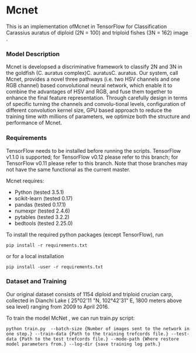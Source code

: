 # Mcnet

This is an implementation ofMcnet in TensorFlow for Classification Carassius auratus of diploid (2N = 100) and triploid fishes (3N = 162) image .

### Model Description

Mcnet is developsed a discriminative framework to classify 2N and 3N in the goldfish (C. auratus complex)C. auratusC. auratus. Our system, call Mcnet, provides a novel three pathways (i.e. two HSV channels and one RGB channel) based convolutional neural network, which enable it to combine the advantages of HSV and RGB, and fuse them together to enhance the final feature representation.   Through carefully design in terms of specific turning the channels and convolu-tional  levels,  configuration of different convolution kernel size, GPU based approach to reduce the training time with millions of parameters, we optimize both the structure and performance of  Mcnet.

### Requirements
TensorFlow needs to be installed before running the scripts. TensorFlow v1.1.0 is supported; for TensorFlow v0.12 please refer to this branch; for TensorFlow v0.11 please refer to this branch. Note that those branches may not have the same functional as the current master.

Mcnet requires:

 - Python (tested 3.5.1)
 - scikit-learn (tested 0.17)
 - pandas (tested 0.17.1)
 - numexpr (tested 2.4.6)
 - pytables (tested 3.2.2)
 - bedtools (tested 2.25.0)

To install the required python packages (except TensorFlow), run

```
pip install -r requirements.txt
```

or for a local installation

```
pip install -user -r requirements.txt
```

### Dataset and Training

Our original dataset consists of 1154 diploid and triploid crucian carp, collected in Dianchi Lake ( 25°02'11 "N, 102°42'31" E, 1800 meters above sea level) ranging from 2009 to April 2016. 

 To train the model McNet , we can run train.py script:


    python train.py  --batch-size {Number of images sent to the network in one step.} --train-data {Path to the training trefcords file.} --test-data {Path to the test trefcords file.} --mode-path {Where restore model parameters from.} --log-dir {save training log path.}
 
    
